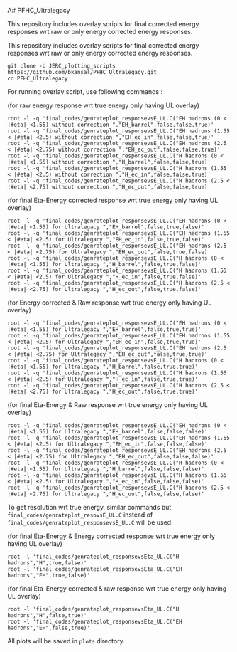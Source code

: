 A# PFHC_Ultralegacy

This repository includes overlay scripts for final corrected energy responses wrt raw or only energy corrected energy responses.


This repository includes overlay scripts for final corrected energy responses wrt raw or only energy corrected energy responses.
```
git clone -b JERC_plotting_scripts https://github.com/bkansal/PFHC_Ultralegacy.git
cd PFHC_Ultralegacy
```

For running overlay script, use following commands :

(for raw energy response wrt true energy only having UL overlay)
```
root -l -q 'final_codes/genrateplot_responsevsE_UL.C("EH hadrons (0 < |#eta| <1.55) without correction ","EH_barrel",false,false,true)'
root -l -q 'final_codes/genrateplot_responsevsE_UL.C("EH hadrons (1.55 < |#eta| <2.5) without correction ","EH_ec_in",false,false,true)'
root -l -q 'final_codes/genrateplot_responsevsE_UL.C("EH hadrons (2.5 < |#eta| <2.75) without correction ","EH_ec_out",false,false,true)'
root -l -q 'final_codes/genrateplot_responsevsE_UL.C("H hadrons (0 < |#eta| <1.55) without correction ","H_barrel",false,false,true)'
root -l -q 'final_codes/genrateplot_responsevsE_UL.C("H hadrons (1.55 < |#eta| <2.5) without correction ","H_ec_in",false,false,true)'
root -l -q 'final_codes/genrateplot_responsevsE_UL.C("H hadrons (2.5 < |#eta| <2.75) without correction ","H_ec_out",false,false,true)'
```

(for final Eta-Energy corrected response wrt true energy only having UL overlay)
```
root -l -q 'final_codes/genrateplot_responsevsE_UL.C("EH hadrons (0 < |#eta| <1.55) for Ultralegacy ","EH_barrel",false,true,false)'
root -l -q 'final_codes/genrateplot_responsevsE_UL.C("EH hadrons (1.55 < |#eta| <2.5) for Ultralegacy ","EH_ec_in",false,true,false)'
root -l -q 'final_codes/genrateplot_responsevsE_UL.C("EH hadrons (2.5 < |#eta| <2.75) for Ultralegacy ","EH_ec_out",false,true,false)'
root -l -q 'final_codes/genrateplot_responsevsE_UL.C("H hadrons (0 < |#eta| <1.55) for Ultralegacy ","H_barrel",false,true,false)'
root -l -q 'final_codes/genrateplot_responsevsE_UL.C("H hadrons (1.55 < |#eta| <2.5) for Ultralegacy ","H_ec_in",false,true,false)'
root -l -q 'final_codes/genrateplot_responsevsE_UL.C("H hadrons (2.5 < |#eta| <2.75) for Ultralegacy ","H_ec_out",false,true,false)'
```

(for Energy corrected & Raw response wrt true energy only having UL overlay)
``` 
root -l -q 'final_codes/genrateplot_responsevsE_UL.C("EH hadrons (0 < |#eta| <1.55) for Ultralegacy ","EH_barrel",false,true,true)'
root -l -q 'final_codes/genrateplot_responsevsE_UL.C("EH hadrons (1.55 < |#eta| <2.5) for Ultralegacy ","EH_ec_in",false,true,true)'
root -l -q 'final_codes/genrateplot_responsevsE_UL.C("EH hadrons (2.5 < |#eta| <2.75) for Ultralegacy ","EH_ec_out",false,true,true)'
root -l -q 'final_codes/genrateplot_responsevsE_UL.C("H hadrons (0 < |#eta| <1.55) for Ultralegacy ","H_barrel",false,true,true)'
root -l -q 'final_codes/genrateplot_responsevsE_UL.C("H hadrons (1.55 < |#eta| <2.5) for Ultralegacy ","H_ec_in",false,true,true)'
root -l -q 'final_codes/genrateplot_responsevsE_UL.C("H hadrons (2.5 < |#eta| <2.75) for Ultralegacy ","H_ec_out",false,true,true)'
```

(for final Eta-Energy & Raw response wrt true energy only having UL overlay)
``` 
root -l -q 'final_codes/genrateplot_responsevsE_UL.C("EH hadrons (0 < |#eta| <1.55) for Ultralegacy ","EH_barrel",false,false,false)'
root -l -q 'final_codes/genrateplot_responsevsE_UL.C("EH hadrons (1.55 < |#eta| <2.5) for Ultralegacy ","EH_ec_in",false,false,false)'
root -l -q 'final_codes/genrateplot_responsevsE_UL.C("EH hadrons (2.5 < |#eta| <2.75) for Ultralegacy ","EH_ec_out",false,false,false)'
root -l -q 'final_codes/genrateplot_responsevsE_UL.C("H hadrons (0 < |#eta| <1.55) for Ultralegacy ","H_barrel",false,false,false)'
root -l -q 'final_codes/genrateplot_responsevsE_UL.C("H hadrons (1.55 < |#eta| <2.5) for Ultralegacy ","H_ec_in",false,false,false)'
root -l -q 'final_codes/genrateplot_responsevsE_UL.C("H hadrons (2.5 < |#eta| <2.75) for Ultralegacy ","H_ec_out",false,false,false)'
```
To get resolution wrt true energy, similar commands but ```final_codes/genrateplot_resovsE_UL.C``` instead of ```final_codes/genrateplot_responsevsE_UL.C``` will be used.

(for final Eta-Energy & Energy corrected response wrt true energy only having UL overlay)
```
root -l 'final_codes/genrateplot_responsevsEta_UL.C("H hadrons","H",true,false)'
root -l 'final_codes/genrateplot_responsevsEta_UL.C("EH hadrons","EH",true,false)'
```

(for final Eta-Energy corrected & raw response wrt true energy only having UL overlay)
```
root -l 'final_codes/genrateplot_responsevsEta_UL.C("H hadrons","H",false,true)'
root -l 'final_codes/genrateplot_responsevsEta_UL.C("EH hadrons","EH",false,true)'
```

All plots will be saved in ```plots``` directory.
